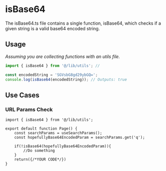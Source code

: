 # isBase64

The isBase64.ts file contains a single function, isBase64, which checks if a given string is a valid base64 encoded string.

## Usage

*Assuming you are collecting functions with an utils file.*

```js
import { isBase64 } from '@/lib/utils'; // 

const encodedString = 'SGVsbG8gd29ybGQ=';
console.log(isBase64(encodedString)); // Outputs: true
```

## Use Cases

### URL Params Check

```tsx
import { isBase64 } from '@/lib/utils';

export default function Page() {
    const searchParams = useSearchParams();
    const hopefullyBase64EncodedParam = searchParams.get('q');

    if(!isBase64(hopefullyBase64EncodedParam)){
        //Do something
    }
    return({/*YOUR CODE*/})
}

```
